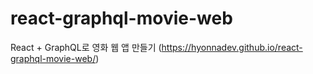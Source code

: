 # react-graphql-movie-web

React + GraphQL로 영화 웹 앱 만들기
(https://hyonnadev.github.io/react-graphql-movie-web/)
